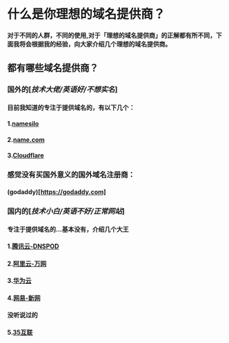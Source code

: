 # 什么是你理想的域名提供商？
#### 对于不同的人群，不同的使用,对于「理想的域名提供商」的正解都有所不同，下面我将会根据我的经验，向大家介绍几个理想的域名提供商。
## 都有哪些域名提供商？
### 国外的[***技术大佬/英语好/不想实名***]
#### 目前我知道的专注于提供域名的，有以下几个：
#### 1.[namesilo](https://www.namesilo.com)
#### 2.[name.com](https://www.name.com)
#### 3.[Cloudflare](https://www.cloudflare.com/zh-cn/products/registrar/)
### 感觉没有买国外意义的国外域名注册商：
#### (godaddy)[https://godaddy.com]

### 国内的[***技术小白/英语不好/正常网站***]
#### 专注于提供域名的...基本没有，介绍几个大王
#### 1.[腾讯云-DNSPOD](https://dnspod.cn)
#### 2.[阿里云-万网](https://wanwang.aliyun.com)
#### 3.[华为云](https://www.huaweicloud.com/product/domain.html)
#### 4.[网易-新网](https://xinnet.com)
#### 没听说过的
#### 5.[35互联](https://www.35.com/domain/)
